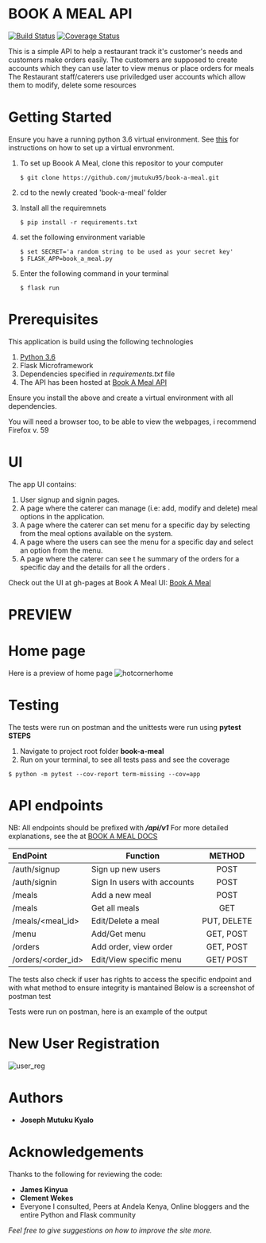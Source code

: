 # BOOK A MEAL API
[![Build Status](https://travis-ci.org/jmutuku95/book-a-meal.svg?branch=master)](https://travis-ci.org/jmutuku95/book-a-meal)  [![Coverage Status](https://coveralls.io/repos/github/jmutuku95/book-a-meal/badge.svg?branch=challenge2_features)](https://coveralls.io/github/jmutuku95/book-a-meal?branch=challenge2_features)

This is a simple API to help a restaurant track it's customer's needs and customers make orders easily. The customers
are supposed to create accounts which they can use later to view menus or place orders for meals
The Restaurant staff/caterers use priviledged user accounts which allow them to modify, delete some resources

# Getting Started
Ensure you have a running python 3.6 virtual environment. See <a href="https://docs.python.org/3/library/venv.html">this</a> for instructions on how to set up a virtual envronment.
 1. To set up Boook A Meal, clone this repositor to your computer
    ```
    $ git clone https://github.com/jmutuku95/book-a-meal.git
    ```

 2. cd to the newly created 'book-a-meal' folder
 3. Install all the requiremnets
    ```
    $ pip install -r requirements.txt
    ```

 3. set the following environment variable
    ```
    $ set SECRET='a random string to be used as your secret key'
    $ FLASK_APP=book_a_meal.py
    ```

 4. Enter the following command in your terminal
    ```
    $ flask run
    ```

# Prerequisites
This application is build using the following technologies

  1. <a href="https://www.python.org/downloads/">Python 3.6</a>
  2. Flask Microframework
  3. Dependencies specified in _requirements.txt_ file
  4. The API has been hosted at  [Book A Meal API](https://bookameal0.herokuapp.com)

Ensure you install the above and create a virtual environment with all dependencies. 

You will need a browser too, to be able to view the webpages, i recommend Firefox v. 59

# UI

The app UI  contains:
  1. User signup and signin pages.
  2. A page where the caterer can manage (i.e: add, modify and delete) meal options in the application.
  3. A page where the caterer can set menu for a specific day by selecting from the meal options available on the system.
  4. A page where the users can see the menu for a specific day and select an option from the menu.
  5. A page where the caterer can see t he summary of the orders for a specific day and the details for all the orders .

Check out the UI at gh-pages at Book A Meal UI: [Book A Meal](https://jmutuku95.github.io/book-a-meal/UI/startpage.html)

# PREVIEW
  # Home page
Here is a preview of home page
![hotcornerhome](https://user-images.githubusercontent.com/28805113/39204996-233f0b4a-4802-11e8-8a1b-9283be8653ec.png)

# Testing
The tests were run on postman and the unittests were run using  **pytest**
**STEPS**
 1. Navigate to project root folder **book-a-meal**
 2. Run on your terminal, to see all tests pass and see the coverage
   ```
   $ python -m pytest --cov-report term-missing --cov=app
   ```

# API endpoints
NB: All endpoints should be prefixed with **_/api/v1_**
For more detailed explanations, see the at [BOOK A MEAL DOCS](https://bookameal0.docs.apiary.io/#)


| EndPoint          | Function                    |METHOD       |
| :-----------------|-----------------------------|:-----------:|
| /auth/signup      | Sign up new users           | POST        |
| /auth/signin      | Sign In users with accounts | POST        |
| /meals            | Add a new meal              | POST        |
| /meals            | Get all meals               | GET         |
| /meals/<meal_id>  | Edit/Delete a meal          | PUT, DELETE |
| /menu             | Add/Get menu                | GET, POST   |
| /orders           | Add order, view order       | GET, POST   |
| /orders/<order_id>| Edit/View specific menu     | GET/ POST   |


  
 The tests also check if user has rights to access the specific endpoint and with what method to ensure integrity is mantained
 Below is a screenshot of postman test

 Tests were run on postman, here is an example of the output

  # New User Registration
![user_reg](https://user-images.githubusercontent.com/28805113/39317984-8e728296-4985-11e8-89c7-ca5bb36b6c04.jpg)
 
# Authors
* **Joseph Mutuku Kyalo** 

# Acknowledgements
Thanks to the following for reviewing the code:
  * **James Kinyua**
  * **Clement Wekes**
  * Everyone I consulted, Peers at Andela Kenya, Online bloggers and the entire Python and Flask community


_Feel free to give suggestions on how to improve the site more._
